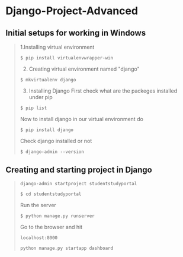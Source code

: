 # Django-Project-Advanced

## Initial setups for working in Windows
>

> 1.Installing virtual environment
> 
> ``` $ pip install virtualenvwrapper-win   ```
>
> 2. Creating virtual environment named "django"
>
> ``` $ mkvirtualenv django ```
>
>3. Installing Django
>  First check what are the packeges installed under pip
>
> ``` $ pip list ```
>
> Now to install django in our virtual environment do
>
>``` $ pip install django ```
>
>Check django installed or not
>
>``` $ django-admin --version ```
>

## Creating and starting project in Django
>
> ``` django-admin startproject studentstudyportal ```
>
>``` $ cd studentstudyportal ```
>
>Run the server
>
>```$ python manage.py runserver ```
>
>Go to the browser and hit 
>
>```localhost:8000 ```
>
>``` python manage.py startapp dashboard  ```
>
>
>
>
>
>
>
>
>
>